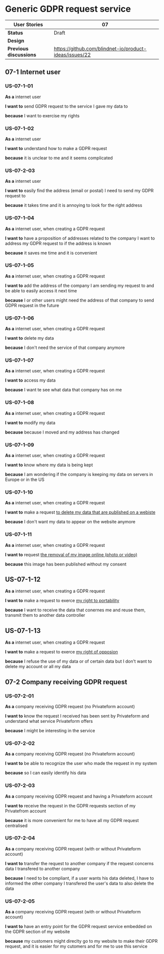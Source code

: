 # Generic GDPR request service

<!-- prettier-ignore -->
| User Stories | 07 |
| ---------- | ---- |
| **Status** | Draft |
| **Design** | 
| **Previous discussions** | https://github.com/blindnet-io/product-ideas/issues/22

## 07-1 Internet user

### US-07-1-01

**As a** internet user

**I want to** send GDPR request to the service I gave my data to

**because** I want to exercise my rights 

### US-07-1-02

**As a** internet user

**I want to** understand how to make a GDPR request

**because** it is unclear to me and it seems complicated

### US-07-2-03

**As a** internet user

**I want to** easily find the address (email or postal) I need to send my GDPR request to 

**because** it takes time and it is annoying to look for the right address 

### US-07-1-04

**As a** internet user, when creating a GDPR request

**I want to** have a proposition of addresses related to the company I want to address my GDPR request to if the address is known

**because** it saves me time and it is convenient

### US-07-1-05

**As a** internet user, when creating a GDPR request

**I want to** add the address of the company I am sending my request to and be able to easily access it next time

**because** I or other users might need the address of that company to send GDPR request in the future

### US-07-1-06

**As a** internet user, when creating a GDPR request

**I want to** delete my data 

**because** I don't need the service of that company anymore

### US-07-1-07

**As a** internet user, when creating a GDPR request

**I want to** access my data

**because** I want te see what data that company has on me

### US-07-1-08

**As a** internet user, when creating a GDPR request

**I want to** modify my data

**because** because I moved and my address has changed

### US-07-1-09

**As a** internet user, when creating a GDPR request

**I want to** know where my data is being kept

**because** I am wondering if the company is keeping my data on servers in Europe or in the US

### US-07-1-10

**As a** internet user, when creating a GDPR request

**I want to** make a request [to delete my data that are published on a webiste](https://www.cnil.fr/fr/webmaster-ou-responsables-de-sites-comment-repondre-aux-demandes-de-suppression-de-donnees)

**because** I don't want my data to appear on the website anymore

### US-07-1-11

**As a** internet user, when creating a GDPR request

**I want to** request [the removal of my image online (photo or video)](https://www.cnil.fr/fr/demander-le-retrait-de-votre-image-en-ligne)

**because** this image has been published without my consent

## US-07-1-12

**As a** internet user, when creating a GDPR request

**I want to** make a request to exerce [my right to portability](https://www.cnil.fr/fr/professionnels-comment-repondre-une-demande-de-droit-la-portabilite)

**because** I want to receive the data that conernes me and reuse them, transmit them to another data controller

## US-07-1-13

**As a** internet user, when creating a GDPR request

**I want to** make a request to exerce [my right of opposion](https://www.cnil.fr/fr/le-droit-dopposition-refuser-lutilisation-de-vos-donnees)

**because** I refuse the use of my data or of certain data but I don't want to delete my account or all my data

## 07-2 Company receiving GDPR request 

### US-07-2-01

**As a** company receiving GDPR request (no Privateform account)

**I want to** know the request I received has been sent by Privateform and understand what service Privateform offers

**because** I might be interesting in the service

### US-07-2-02

**As a** company receiving GDPR request (no Privateform account)

**I want to** be able to recognize the user who made the request in my system

**because** so I can easily identify his data

### US-07-2-03

**As a** company receiving GDPR request and having a Privateform account

**I want to** receive the request in the GDPR requests section of my Privatefrom account

**because** it is more convenient for me to have all my GDPR request centralised

### US-07-2-04

**As a** company receiving GDPR request (with or without Privateform account)

**I want to** transfer the request to another company if the request concerns data I transfered to another company

**because** I need to be compliant, if a user wants his data deleted, I have to informed the other company I transfered the user's data to also delete the data

### US-07-2-05

**As a** company receiving GDPR request (with or without Privateform account)

**I want to** have an entry point for the GDPR request service embedded on the GDPR section of my website

**because** my customers might direclty go to my website to make their GDPR request, and it is easier for my cutomers and for me to use this service
